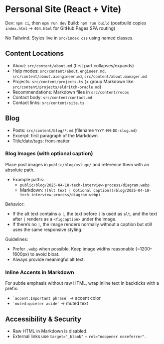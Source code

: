 # Personal Site (React + Vite)

Dev: `npm ci`, then `npm run dev`
Build: `npm run build` (postbuild copies `index.html` → `404.html` for GitHub Pages SPA routing)

No Tailwind. Styles live in `src/index.css` using named classes.

## Content Locations
- About: `src/content/about.md` (first part collapses/expands)
- Help modes: `src/content/about.engineer.md`, `src/content/about.aiengineer.md`, `src/content/about.manager.md`
- Projects: `src/content/projects.ts` (+ group Markdown like `src/content/projects/eldritch-oracle.md`)
- Recommendations: Markdown files in `src/content/recos`
- Contact body: `src/content/contact.md`
- Contact links: `src/content/site.ts`

## Blog
- Posts: `src/content/blog/*.md` (filename `YYYY-MM-DD-slug.md`)
- Excerpt: first paragraph of the Markdown
- Title/date/tags: front‑matter

### Blog Images (with optional caption)
Place post images in `public/blog/<slug>/` and reference them with an absolute path.

- Example paths:
  - `public/blog/2025-04-18-tech-interview-process/diagram.webp`
  - Markdown: `![Alt text | Optional caption](/blog/2025-04-18-tech-interview-process/diagram.webp)`

Behavior:
- If the alt text contains a `|`, the text before `|` is used as `alt`, and the text after `|` renders as a `<figcaption>` under the image.
- If there’s no `|`, the image renders normally without a caption but still uses the same responsive styling.

Guidelines:
- Prefer `.webp` when possible. Keep image widths reasonable (~1200–1600px) to avoid bloat.
- Always provide meaningful alt text.

### Inline Accents in Markdown
For subtle emphasis without raw HTML, wrap inline text in backticks with a prefix:
- `` `accent:Important phrase` `` → accent color
- `` `muted:quieter aside` `` → muted text

## Accessibility & Security
- Raw HTML in Markdown is disabled.
- External links use `target="_blank"` + `rel="noopener noreferrer"`.
